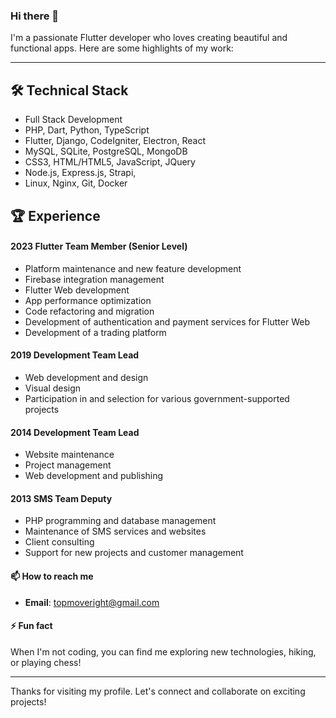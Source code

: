 ### Hi there 👋

I'm a passionate Flutter developer who loves creating beautiful and functional apps. Here are some highlights of my work:

---

## 🛠️ Technical Stack

- Full Stack Development
- PHP, Dart, Python, TypeScript
- Flutter, Django, CodeIgniter, Electron, React
- MySQL, SQLite, PostgreSQL, MongoDB
- CSS3, HTML/HTML5, JavaScript, JQuery
- Node.js, Express.js, Strapi,
- Linux, Nginx, Git, Docker

## 🏆 Experience
#### 2023 Flutter Team Member (Senior Level)
- Platform maintenance and new feature development
- Firebase integration management
- Flutter Web development
- App performance optimization
- Code refactoring and migration
- Development of authentication and payment services for Flutter Web
- Development of a trading platform

#### 2019 Development Team Lead
- Web development and design
- Visual design
- Participation in and selection for various government-supported projects

#### 2014 Development Team Lead
- Website maintenance
- Project management
- Web development and publishing

#### 2013 SMS Team Deputy
- PHP programming and database management
- Maintenance of SMS services and websites
- Client consulting
- Support for new projects and customer management

#### 📫 How to reach me

- **Email**: [topmoveright@gmail.com](mailto:topmoveright@gmail.com)

#### ⚡ Fun fact

When I'm not coding, you can find me exploring new technologies, hiking, or playing chess!

---

Thanks for visiting my profile. Let's connect and collaborate on exciting projects!
